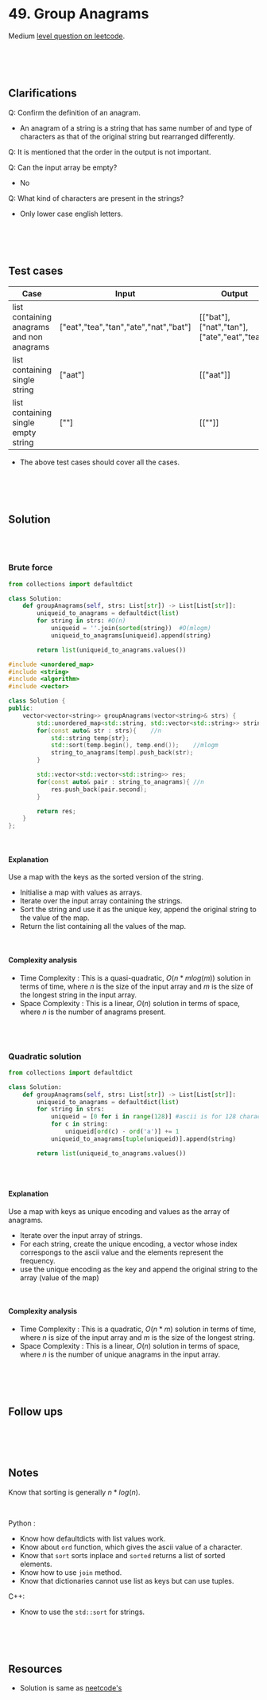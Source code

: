 # 49. Group Anagrams

Medium [level question on leetcode](https://leetcode.com/problems/group-anagrams/description/).

<br>
<br>
<br>

## Clarifications

Q: Confirm the definition of an anagram.

- An anagram of a string is a string that has same number of and type of characters as that of the original string but rearranged differently.

Q: It is mentioned that the order in the output is not important.

Q: Can the input array be empty?

- No

Q: What kind of characters are present in the strings?

- Only lower case english letters.

<br>
<br>
<br>

## Test cases

| Case                                      | Input                                 | Output                                      |
| ----------------------------------------- | ------------------------------------- | ------------------------------------------- |
| list containing anagrams and non anagrams | ["eat","tea","tan","ate","nat","bat"] | [["bat"],["nat","tan"],["ate","eat","tea"]] |
| list containing single string             | ["aat"]                               | [["aat"]]                                   |
| list containing single empty string       | [""]                                  | [[""]]                                      |

- The above test cases should cover all the cases.

<br>
<br>
<br>

## Solution

<br>
<br>

### Brute force

```py
from collections import defaultdict

class Solution:
    def groupAnagrams(self, strs: List[str]) -> List[List[str]]:
        uniqueid_to_anagrams = defaultdict(list)
        for string in strs: #O(n)
            uniqueid = ''.join(sorted(string))  #O(mlogm)
            uniqueid_to_anagrams[uniqueid].append(string)

        return list(uniqueid_to_anagrams.values())
```

```cpp
#include <unordered_map>
#include <string>
#include <algorithm>
#include <vector>

class Solution {
public:
    vector<vector<string>> groupAnagrams(vector<string>& strs) {
        std::unordered_map<std::string, std::vector<std::string>> string_to_anagrams;
        for(const auto& str : strs){    //n
            std::string temp{str};
            std::sort(temp.begin(), temp.end());    //mlogm
            string_to_anagrams[temp].push_back(str);
        }

        std::vector<std::vector<std::string>> res;
        for(const auto& pair : string_to_anagrams){ //n
            res.push_back(pair.second);
        }

        return res;
    }
};
```

<br>

#### Explanation

Use a map with the keys as the sorted version of the string.

- Initialise a map with values as arrays.
- Iterate over the input array containing the strings.
- Sort the string and use it as the unique key, append the original string to the value of the map.
- Return the list containing all the values of the map.

<br>

#### Complexity analysis

- Time Complexity : This is a quasi-quadratic, $O(n * mlog(m))$ solution in terms of time, where $n$ is the size of the input array and $m$ is the size of the longest string in the input array.
- Space Complexity : This is a linear, $O(n)$ solution in terms of space, where $n$ is the number of anagrams present.

<br>
<br>

### Quadratic solution

```py
from collections import defaultdict

class Solution:
    def groupAnagrams(self, strs: List[str]) -> List[List[str]]:
        uniqueid_to_anagrams = defaultdict(list)
        for string in strs:
            uniqueid = [0 for i in range(128)] #ascii is for 128 characters
            for c in string:
                uniqueid[ord(c) - ord('a')] += 1
            uniqueid_to_anagrams[tuple(uniqueid)].append(string)

        return list(uniqueid_to_anagrams.values())
```

```cpp

```

<!-- TODO - write the C++ version of this  -->

<br>

#### Explanation

Use a map with keys as unique encoding and values as the array of anagrams.

- Iterate over the input array of strings.
- For each string, create the unique encoding, a vector whose index correspongs to the ascii value and the elements represent the frequency.
- use the unique encoding as the key and append the original string to the array (value of the map)

<br>

#### Complexity analysis

- Time Complexity : This is a quadratic, $O(n*m)$ solution in terms of time, where $n$ is size of the input array and $m$ is the size of the longest string.
- Space Complexity : This is a linear, $O(n)$ solution in terms of space, where $n$ is the number of unique anagrams in the input array.

<br>
<br>
<br>

## Follow ups

<br>
<br>
<br>

## Notes

Know that sorting is generally $n*log(n)$.

<br>

Python :

- Know how defaultdicts with list values work.
- Know about `ord` function, which gives the ascii value of a character.
- Know that `sort` sorts inplace and `sorted` returns a list of sorted elements.
- Know how to use `join` method.
- Know that dictionaries cannot use list as keys but can use tuples.

C++:

- Know to use the `std::sort` for strings.

<!-- TODO - complete the C++ points here -->

<br>
<br>
<br>

## Resources

- Solution is same as [neetcode's](https://www.youtube.com/watch?v=vzdNOK2oB2E)

<br>
<br>
<br>
